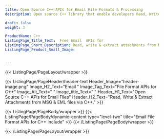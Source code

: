 ```yaml
---
title: Open Source C++ APIs for Email File Formats & Processing
description: Open source C++ library that enable developers Read, Write & Extract Attachments from MSG & EML files via C++. 

draft: false
weight: 3

ProductName: C++
ListingPage_Title_Text:  Free Email  APIs for
ListingPage_Short_Description: Read, write & extract attachments from MSG & EML files via C++.
ListingPage_Product_Small_Image: 


---
```


{{< ListingPage/PageLayout/wrapper >}}

{{< ListingPage/PageHeader/header-text
Header_Image="header-image.png"
Image_H2_Text="Email "
Image_Tag_Text="File Format APIs for C++"
Image_Alt_Text=" "
Image_title_Text=" "
Header_H1_Text="Open Source C++ APIs for Email Files"
Header_H2_Text="Read, Write & Extract Attachments from MSG & EML files via C++." >}}

{{< ListingPage/PageBody/wrapper >}}
{{< ListingPage/PageBody/dynamic-content type="level-two" title="Email File Format APIs for C++ Include" >}}
{{< /ListingPage/PageBody/wrapper >}}

{{< /ListingPage/PageLayout/wrapper >}}